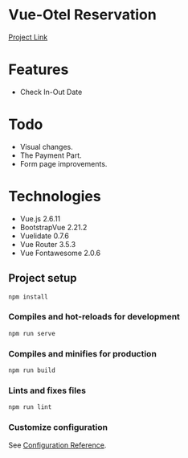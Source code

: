 # Vue-Otel Reservation

 [Project Link](https://cli.vuejs.org/config/)


# Features
- Check In-Out Date


# Todo
- Visual changes.
- The Payment Part.
- Form page improvements.

# Technologies
- Vue.js 2.6.11
- BootstrapVue 2.21.2
- Vuelidate 0.7.6
- Vue Router 3.5.3
- Vue Fontawesome 2.0.6


## Project setup
```
npm install
```

### Compiles and hot-reloads for development
```
npm run serve
```

### Compiles and minifies for production
```
npm run build
```

### Lints and fixes files
```
npm run lint
```

### Customize configuration
See [Configuration Reference](https://cli.vuejs.org/config/).
